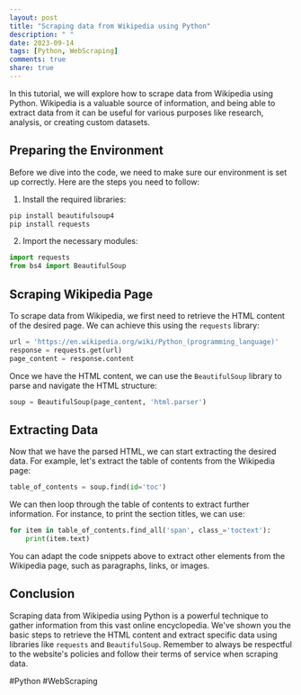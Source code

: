 ```yaml
---
layout: post
title: "Scraping data from Wikipedia using Python"
description: " "
date: 2023-09-14
tags: [Python, WebScraping]
comments: true
share: true
---
```


In this tutorial, we will explore how to scrape data from Wikipedia using Python. Wikipedia is a valuable source of information, and being able to extract data from it can be useful for various purposes like research, analysis, or creating custom datasets.

## Preparing the Environment

Before we dive into the code, we need to make sure our environment is set up correctly. Here are the steps you need to follow:

1. Install the required libraries:
```python
pip install beautifulsoup4
pip install requests
```

2. Import the necessary modules:
```python
import requests
from bs4 import BeautifulSoup
```

## Scraping Wikipedia Page

To scrape data from Wikipedia, we first need to retrieve the HTML content of the desired page. We can achieve this using the `requests` library:

```python
url = 'https://en.wikipedia.org/wiki/Python_(programming_language)'
response = requests.get(url)
page_content = response.content
```

Once we have the HTML content, we can use the `BeautifulSoup` library to parse and navigate the HTML structure:

```python
soup = BeautifulSoup(page_content, 'html.parser')
```

## Extracting Data

Now that we have the parsed HTML, we can start extracting the desired data. For example, let's extract the table of contents from the Wikipedia page:

```python
table_of_contents = soup.find(id='toc')
```

We can then loop through the table of contents to extract further information. For instance, to print the section titles, we can use:

```python
for item in table_of_contents.find_all('span', class_='toctext'):
    print(item.text)
```

You can adapt the code snippets above to extract other elements from the Wikipedia page, such as paragraphs, links, or images.

## Conclusion

Scraping data from Wikipedia using Python is a powerful technique to gather information from this vast online encyclopedia. We've shown you the basic steps to retrieve the HTML content and extract specific data using libraries like `requests` and `BeautifulSoup`. Remember to always be respectful to the website's policies and follow their terms of service when scraping data.

#Python #WebScraping